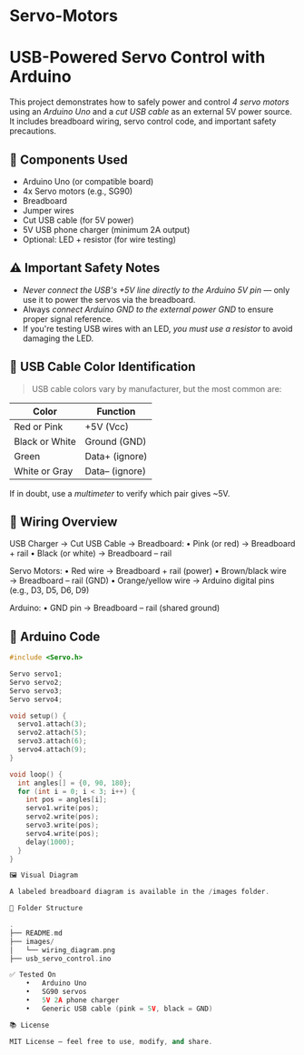 # Servo-Motors


# USB-Powered Servo Control with Arduino

This project demonstrates how to safely power and control *4 servo motors* using an *Arduino Uno* and a *cut USB cable* as an external 5V power source. It includes breadboard wiring, servo control code, and important safety precautions.

## 🧰 Components Used

- Arduino Uno (or compatible board)
- 4x Servo motors (e.g., SG90)
- Breadboard
- Jumper wires
- Cut USB cable (for 5V power)
- 5V USB phone charger (minimum 2A output)
- Optional: LED + resistor (for wire testing)

## ⚠️ Important Safety Notes

- *Never connect the USB's +5V line directly to the Arduino 5V pin* — only use it to power the servos via the breadboard.
- Always *connect Arduino GND to the external power GND* to ensure proper signal reference.
- If you're testing USB wires with an LED, *you must use a resistor* to avoid damaging the LED.

## 🔌 USB Cable Color Identification

> USB cable colors vary by manufacturer, but the most common are:

| Color       | Function       |
|-------------|----------------|
| Red or Pink | +5V (Vcc)      |
| Black or White | Ground (GND)  |
| Green       | Data+ (ignore) |
| White or Gray | Data– (ignore) |

If in doubt, use a *multimeter* to verify which pair gives ~5V.

## 🧪 Wiring Overview

USB Charger → Cut USB Cable → Breadboard:
	•	Pink (or red)  → Breadboard + rail
	•	Black (or white) → Breadboard – rail

Servo Motors:
	•	Red wire → Breadboard + rail (power)
	•	Brown/black wire → Breadboard – rail (GND)
	•	Orange/yellow wire → Arduino digital pins (e.g., D3, D5, D6, D9)

Arduino:
	•	GND pin → Breadboard – rail (shared ground)

## 🧠 Arduino Code

```cpp
#include <Servo.h>

Servo servo1;
Servo servo2;
Servo servo3;
Servo servo4;

void setup() {
  servo1.attach(3);
  servo2.attach(5);
  servo3.attach(6);
  servo4.attach(9);
}

void loop() {
  int angles[] = {0, 90, 180};
  for (int i = 0; i < 3; i++) {
    int pos = angles[i];
    servo1.write(pos);
    servo2.write(pos);
    servo3.write(pos);
    servo4.write(pos);
    delay(1000);
  }
}

🖼️ Visual Diagram

A labeled breadboard diagram is available in the /images folder.

📁 Folder Structure

.
├── README.md
├── images/
│   └── wiring_diagram.png
├── usb_servo_control.ino

✅ Tested On
	•	Arduino Uno
	•	SG90 servos
	•	5V 2A phone charger
	•	Generic USB cable (pink = 5V, black = GND)

📚 License

MIT License — feel free to use, modify, and share.
